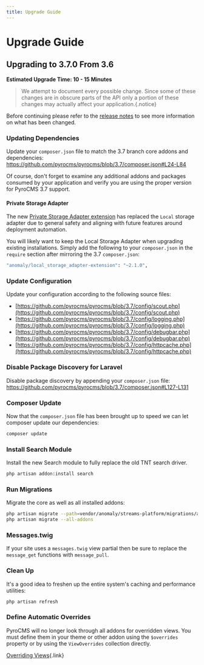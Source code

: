 ```yaml
---
title: Upgrade Guide
---
```


# Upgrade Guide

<div class="documentation__toc"></div>

## Upgrading to 3.7.0 From 3.6

**Estimated Upgrade Time: 10 - 15 Minutes**

> We attempt to document every possible change. Since some of these changes are in obscure parts of the API only a portion of these changes may actually affect your application.{.notice}

Before continuing please refer to the [release notes](../prologue/release-notes) to see more information on what has been changed.

### Updating Dependencies

Update your `composer.json` file to match the 3.7 branch core addons and dependencies: https://github.com/pyrocms/pyrocms/blob/3.7/composer.json#L24-L84

Of course, don't forget to examine any additional addons and packages consumed by your application and verify you are using the proper version for PyroCMS 3.7 support.

#### Private Storage Adapter

The new [Private Storage Adapter extension](https://github.com/anomalylabs/private_storage_adapter-extension) has replaced the `Local` storage adapter due to general safety and aligning with future features around deployment automation.
  
You will likely want to keep the Local Storage Adapter when upgrading existing installations. Simply add the following to your `composer.json` in the `require` section after mirroring the 3.7 `composer.json`:
 
```bash
"anomaly/local_storage_adapter-extension": "~2.1.0",
```

### Update Configuration

Update your configuration according to the following source files:

- [https://github.com/pyrocms/pyrocms/blob/3.7/config/scout.php](https://github.com/pyrocms/pyrocms/blob/3.7/config/scout.php)
- [https://github.com/pyrocms/pyrocms/blob/3.7/config/logging.php](https://github.com/pyrocms/pyrocms/blob/3.7/config/logging.php)
- [https://github.com/pyrocms/pyrocms/blob/3.7/config/debugbar.php](https://github.com/pyrocms/pyrocms/blob/3.7/config/debugbar.php)
- [https://github.com/pyrocms/pyrocms/blob/3.7/config/httpcache.php](https://github.com/pyrocms/pyrocms/blob/3.7/config/httpcache.php)

### Disable Package Discovery for Laravel

Disable package discovery by appending your `composer.json` file: https://github.com/pyrocms/pyrocms/blob/3.7/composer.json#L127-L131

### Composer Update

Now that the `composer.json` file has been brought up to speed we can let composer update our dependencies:

```bash
composer update
```

### Install Search Module

Install the new Search module to fully replace the old TNT search driver.

```bash
php artisan addon:install search
```

### Run Migrations

Migrate the core as well as all installed addons:

```bash
php artisan migrate --path=vendor/anomaly/streams-platform/migrations/application
php artisan migrate --all-addons
```

### Messages.twig

If your site uses a `messages.twig` view partial then be sure to replace the `message_get` functions with `message_pull`.

### Clean Up

It's a good idea to freshen up the entire system's caching and performance utilities:

```bash
php artisan refresh
```

### Define Automatic Overrides

PyroCMS will no longer look through all addons for overridden views. You must define them in your theme or other addon using the `$overrides` property or by using the `ViewOverrides` collection directly.

[Overriding Views](/documentation/streams-platform/latest/templating/views#overriding-views){.link}
